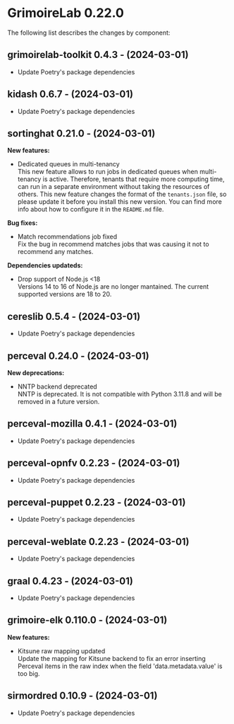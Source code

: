 # GrimoireLab 0.22.0
The following list describes the changes by component:

  ## grimoirelab-toolkit 0.4.3 - (2024-03-01)
  
  * Update Poetry's package dependencies
  ## kidash 0.6.7 - (2024-03-01)
  
  * Update Poetry's package dependencies
## sortinghat 0.21.0 - (2024-03-01)

**New features:**

 * Dedicated queues in multi-tenancy\
   This new feature allows to run jobs in dedicated queues when multi-
   tenancy is active. Therefore, tenants that require more computing
   time, can run in a separate environment without taking the resources
   of others. This new feature changes the format of the `tenants.json`
   file, so please update it before you install this new version. You can
   find more info about how to configure it in the `README.md` file.

**Bug fixes:**

 * Match recommendations job fixed\
   Fix the bug in recommend matches jobs that was causing it not to
   recommend any matches.

**Dependencies updateds:**

 * Drop support of Node.js <18\
   Versions 14 to 16 of Node.js are no longer mantained. The current
   supported versions are 18 to 20.

  ## cereslib 0.5.4 - (2024-03-01)
  
  * Update Poetry's package dependencies

## perceval 0.24.0 - (2024-03-01)

**New deprecations:**

 * NNTP backend deprecated\
   NNTP is deprecated. It is not compatible with Python 3.11.8 and will
   be removed in a future version.

  ## perceval-mozilla 0.4.1 - (2024-03-01)
  
  * Update Poetry's package dependencies
  ## perceval-opnfv 0.2.23 - (2024-03-01)
  
  * Update Poetry's package dependencies
  ## perceval-puppet 0.2.23 - (2024-03-01)
  
  * Update Poetry's package dependencies
  ## perceval-weblate 0.2.23 - (2024-03-01)
  
  * Update Poetry's package dependencies
  ## graal 0.4.23 - (2024-03-01)
  
  * Update Poetry's package dependencies
## grimoire-elk 0.110.0 - (2024-03-01)

**New features:**

 * Kitsune raw mapping updated\
   Update the mapping for Kitsune backend to fix an error inserting
   Perceval items in the raw index when the field 'data.metadata.value'
   is too big.

  ## sirmordred 0.10.9 - (2024-03-01)
  
  * Update Poetry's package dependencies
